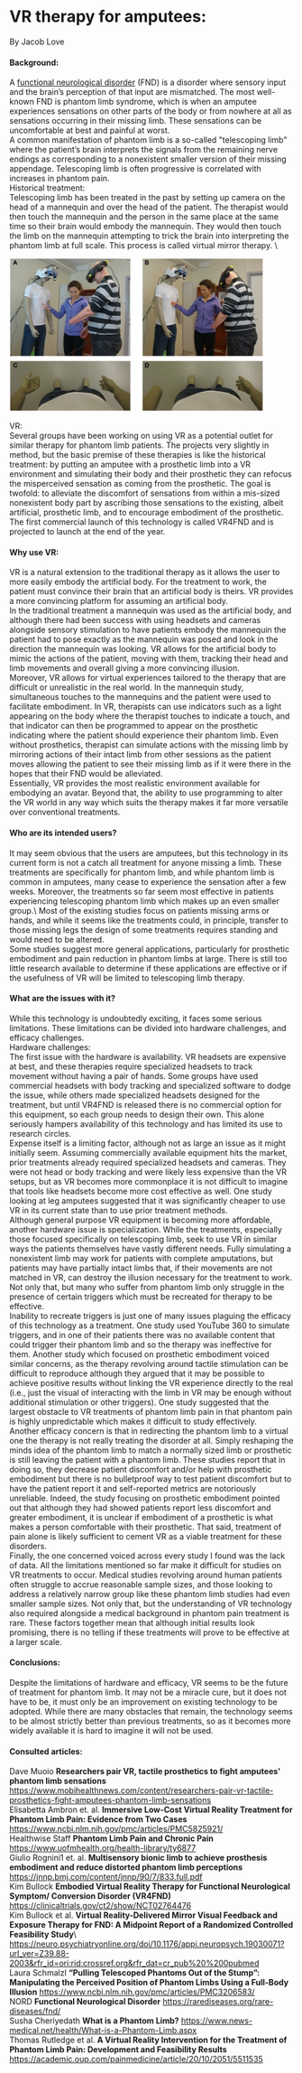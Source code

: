 # VR therapy for amputees:
By Jacob Love
#### Background:
A [functional neurological disorder](https://rarediseases.org/rare-diseases/fnd/) (FND) is a disorder where sensory input and the brain’s perception of that input are mismatched. The most well-known FND is phantom limb syndrome, which is when an amputee experiences sensations on other parts of the body or from nowhere at all as sensations occurring in their missing limb. These sensations can be uncomfortable at best and painful at worst.\
A common manifestation of phantom limb is a so-called "telescoping limb" where the patient’s brain interprets the signals from the remaining nerve endings as corresponding to a nonexistent smaller version of their missing appendage. Telescoping limb is often progressive is correlated with increases in phantom pain.\
Historical treatment:\
Telescoping limb has been treated in the past by setting up camera on the head of a mannequin and over the head of the patient. The therapist would then touch the mannequin and the person in the same place at the same time so their brain would embody the mannequin. They would then touch the limb on the mannequin attempting to trick the brain into interpreting the phantom limb at full scale. This process is called virtual mirror therapy. \

![Historical treatment](https://raw.githubusercontent.com/JacobLove1/Site/main/fndold.jpg)

VR:\
Several groups have been working on using VR as a potential outlet for similar therapy for phantom limb patients. The projects very slightly in method, but the basic premise of these therapies is like the historical treatment: by putting an amputee with a prosthetic limb into a VR environment and simulating their body and their prosthetic they can refocus the misperceived sensation as coming from the prosthetic. The goal is twofold: to alleviate the discomfort of sensations from within a mis-sized nonexistent body part by ascribing those sensations to the existing, albeit artificial, prosthetic limb, and to encourage embodiment of the prosthetic.\
The first commercial launch of this technology is called VR4FND and is projected to launch at the end of the year.
#### Why use VR:
VR is a natural extension to the traditional therapy as it allows the user to more easily embody the artificial body. For the treatment to work, the patient must convince their brain that an artificial body is theirs. VR provides a more convincing platform for assuming an artificial body.\
In the traditional treatment a mannequin was used as the artificial body, and although there had been success with using headsets and cameras alongside sensory stimulation to have patients embody the mannequin the patient had to pose exactly as the mannequin was posed and look in the direction the mannequin was looking. VR allows for the artificial body to mimic the actions of the patient, moving with them, tracking their head and limb movements and overall giving a more convincing illusion.\
Moreover, VR allows for virtual experiences tailored to the therapy that are difficult or unrealistic in the real world. In the mannequin study, simultaneous touches to the mannequins and the patient were used to facilitate embodiment. In VR, therapists can use indicators such as a light appearing on the body where the therapist touches to indicate a touch, and that indicator can then be programmed to appear on the prosthetic indicating where the patient should experience their phantom limb. Even without prosthetics, therapist can simulate actions with the missing limb by mirroring actions of their intact limb from other sessions as the patient moves allowing the patient to see their missing limb as if it were there in the hopes that their FND would be alleviated.\
Essentially, VR provides the most realistic environment available for embodying an avatar. Beyond that, the ability to use programming to alter the VR world in any way which suits the therapy makes it far more versatile over conventional treatments.
#### Who are its intended users?
It may seem obvious that the users are amputees, but this technology in its current form is not a catch all treatment for anyone missing a limb. These treatments are specifically for phantom limb, and while phantom limb is common in amputees, many cease to experience the sensation after a few weeks. Moreover, the treatments so far seem most effective in patients experiencing telescoping phantom limb which makes up an even smaller group.\ 
Most of the existing studies focus on patients missing arms or hands, and while it seems like the treatments could, in principle, transfer to those missing legs the design of some treatments requires standing and would need to be altered.\
Some studies suggest more general applications, particularly for prosthetic embodiment and pain reduction in phantom limbs at large. There is still too little research available to determine if these applications are effective or if the usefulness of VR will be limited to telescoping limb therapy.
#### What are the issues with it?
While this technology is undoubtedly exciting, it faces some serious limitations. These limitations can be divided into hardware challenges, and efficacy challenges.\
Hardware challenges:\
The first issue with the hardware is availability. VR headsets are expensive at best, and these therapies require specialized headsets to track movement without having a pair of hands. Some groups have used commercial headsets with body tracking and specialized software to dodge the issue, while others made specialized headsets designed for the treatment, but until VR4FND is released there is no commercial option for this equipment, so each group needs to design their own. This alone seriously hampers availability of this technology and has limited its use to research circles.\
Expense itself is a limiting factor, although not as large an issue as it might initially seem. Assuming commercially available equipment hits the market, prior treatments already required specialized headsets and cameras. They were not head or body tracking and were likely less expensive than the VR setups, but as VR becomes more commonplace it is not difficult to imagine that tools like headsets become more cost effective as well. One study looking at leg amputees suggested that it was significantly cheaper to use VR in its current state than to use prior treatment methods.\
Although general purpose VR equipment is becoming more affordable, another hardware issue is specialization. While the treatments, especially those focused specifically on telescoping limb, seek to use VR in similar ways the patients themselves have vastly different needs. Fully simulating a nonexistent limb may work for patients with complete amputations, but patients may have partially intact limbs that, if their movements are not matched in VR, can destroy the illusion necessary for the treatment to work. Not only that, but many who suffer from phantom limb only struggle in the presence of certain triggers which must be recreated for therapy to be effective.\
Inability to recreate triggers is just one of many issues plaguing the efficacy of this technology as a treatment. One study used YouTube 360 to simulate triggers, and in one of their patients there was no available content that could trigger their phantom limb and so the therapy was ineffective for them. Another study which focused on prosthetic embodiment voiced similar concerns, as the therapy revolving around tactile stimulation can be difficult to reproduce although they argued that it may be possible to achieve positive results without linking the VR experience directly to the real (i.e., just the visual of interacting with the limb in VR may be enough without additional stimulation or other triggers). One study suggested that the largest obstacle to VR treatments of phantom limb pain in that phantom pain is highly unpredictable which makes it difficult to study effectively.\
Another efficacy concern is that in redirecting the phantom limb to a virtual one the therapy is not really treating the disorder at all. Simply reshaping the minds idea of the phantom limb to match a normally sized limb or prosthetic is still leaving the patient with a phantom limb. These studies report that in doing so, they decrease patient discomfort and/or help with prosthetic embodiment but there is no bulletproof way to test patient discomfort but to have the patient report it and self-reported metrics are notoriously unreliable. Indeed, the study focusing on prosthetic embodiment pointed out that although they had showed patients report less discomfort and greater embodiment, it is unclear if embodiment of a prosthetic is what makes a person comfortable with their prosthetic. That said, treatment of pain alone is likely sufficient to cement VR as a viable treatment for these disorders.\
Finally, the one concerned voiced across every study I found was the lack of data. All the limitations mentioned so far make it difficult for studies on VR treatments to occur. Medical studies revolving around human patients often struggle to accrue reasonable sample sizes, and those looking to address a relatively narrow group like these phantom limb studies had even smaller sample sizes. Not only that, but the understanding of VR technology also required alongside a medical background in phantom pain treatment is rare. These factors together mean that although initial results look promising, there is no telling if these treatments will prove to be effective at a larger scale.
#### Conclusions:
Despite the limitations of hardware and efficacy, VR seems to be the future of treatment for phantom limb. It may not be a miracle cure, but it does not have to be, it must only be an improvement on existing technology to be adopted. While there are many obstacles that remain, the technology seems to be almost strictly better than previous treatments, so as it becomes more widely available it is hard to imagine it will not be used.
#### Consulted articles:
Dave Muoio **Researchers pair VR, tactile prosthetics to fight amputees' phantom limb sensations** https://www.mobihealthnews.com/content/researchers-pair-vr-tactile-prosthetics-fight-amputees-phantom-limb-sensations \
Elisabetta Ambron et. al. **Immersive Low-Cost Virtual Reality Treatment for Phantom Limb Pain: Evidence from Two Cases** https://www.ncbi.nlm.nih.gov/pmc/articles/PMC5825921/ \
Healthwise Staff **Phantom Limb Pain and Chronic Pain** https://www.uofmhealth.org/health-library/ty6877 \
Giulio Rognini1 et. al. **Multisensory bionic limb to achieve prosthesis embodiment and reduce distorted phantom limb perceptions** https://jnnp.bmj.com/content/jnnp/90/7/833.full.pdf \
Kim Bullock **Embodied Virtual Reality Therapy for Functional Neurological Symptom/ Conversion Disorder (VR4FND)** https://clinicaltrials.gov/ct2/show/NCT02764476 \
Kim Bullock et al. **Virtual Reality-Delivered Mirror Visual Feedback and Exposure Therapy for FND: A Midpoint Report of a Randomized Controlled Feasibility Study**\ https://neuro.psychiatryonline.org/doi/10.1176/appi.neuropsych.19030071?url_ver=Z39.88-2003&rfr_id=ori:rid:crossref.org&rfr_dat=cr_pub%20%200pubmed \
Laura Schmalzl **“Pulling Telescoped Phantoms Out of the Stump”: Manipulating the Perceived Position of Phantom Limbs Using a Full-Body Illusion** https://www.ncbi.nlm.nih.gov/pmc/articles/PMC3206583/ \
NORD **Functional Neurological Disorder** https://rarediseases.org/rare-diseases/fnd/ \
Susha Cheriyedath **What is a Phantom Limb?** https://www.news-medical.net/health/What-is-a-Phantom-Limb.aspx \
Thomas Rutledge et al. **A Virtual Reality Intervention for the Treatment of Phantom Limb Pain: Development and Feasibility Results** https://academic.oup.com/painmedicine/article/20/10/2051/5511535




